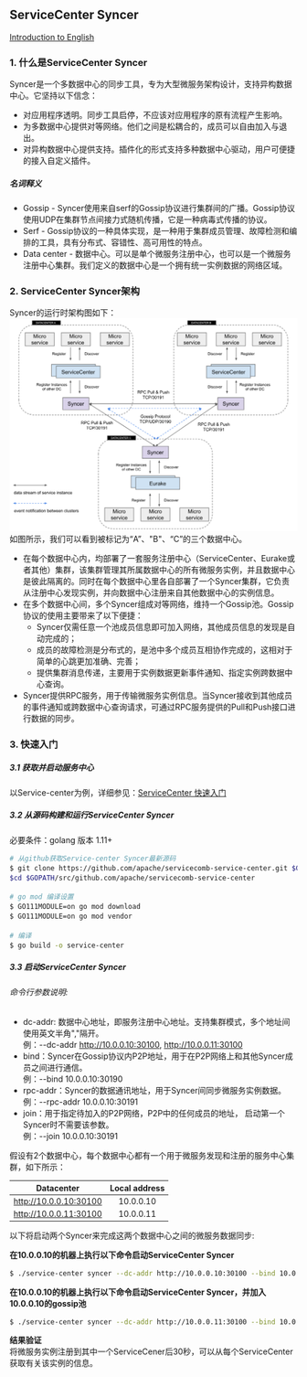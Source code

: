 ServiceCenter Syncer
-------
[Introduction to English](./README.md)

### 1. 什么是ServiceCenter Syncer  
Syncer是一个多数据中心的同步工具，专为大型微服务架构设计，支持异构数据中心。它坚持以下信念：  
- 对应用程序透明。同步工具启停，不应该对应用程序的原有流程产生影响。  
- 为多数据中心提供对等网络。他们之间是松耦合的，成员可以自由加入与退出。  
- 对异构数据中心提供支持。插件化的形式支持多种数据中心驱动，用户可便捷的接入自定义插件。

##### 名词释义 
- Gossip - Syncer使用来自serf的Gossip协议进行集群间的广播。Gossip协议使用UDP在集群节点间接力式随机传播，它是一种病毒式传播的协议。  
- Serf - Gossip协议的一种具体实现，是一种用于集群成员管理、故障检测和编排的工具，具有分布式、容错性、高可用性的特点。
- Data center - 数据中心。可以是单个微服务注册中心，也可以是一个微服务注册中心集群。我们定义的数据中心是一个拥有统一实例数据的网络区域。 

### 2. ServiceCenter Syncer架构
Syncer的运行时架构图如下：  
![image](./images/SyncerArchitecture.png?raw=true)  
如图所示，我们可以看到被标记为“A”、"B"、“C”的三个数据中心。  

- 在每个数据中心内，均部署了一套服务注册中心（ServiceCenter、Eurake或者其他）集群，该集群管理其所属数据中心的所有微服务实例，并且数据中心是彼此隔离的。同时在每个数据中心里各自部署了一个Syncer集群，它负责从注册中心发现实例，并向数据中心注册来自其他数据中心的实例信息。  
- 在多个数据中心间，多个Syncer组成对等网络，维持一个Gossip池。Gossip协议的使用主要带来了以下便捷：
   - Syncer仅需任意一个池成员信息即可加入网络，其他成员信息的发现是自动完成的；  
   - 成员的故障检测是分布式的，是池中多个成员互相协作完成的，这相对于简单的心跳更加准确、完善；  
   - 提供集群消息传递，主要用于实例数据更新事件通知、指定实例跨数据中心查询。  
- Syncer提供RPC服务，用于传输微服务实例信息。当Syncer接收到其他成员的事件通知或跨数据中心查询请求，可通过RPC服务提供的Pull和Push接口进行数据的同步。  

### 3. 快速入门 
##### 3.1 获取并启动服务中心

以Service-center为例，详细参见：[ServiceCenter 快速入门](https://github.com/apache/servicecomb-service-center#quick-start)  

##### 3.2 从源码构建和运行ServiceCenter Syncer
必要条件：golang 版本 1.11+
```bash
# 从github获取Service-center Syncer最新源码
$ git clone https://github.com/apache/servicecomb-service-center.git $GOPATH/src/github.com/apache/servicecomb-service-center
$cd $GOPATH/src/github.com/apache/servicecomb-service-center

# go mod 编译设置
$ GO111MODULE=on go mod download
$ GO111MODULE=on go mod vendor

# 编译
$ go build -o service-center
```

##### 3.3 启动ServiceCenter Syncer
###### 命令行参数说明:
- dc-addr: 数据中心地址，即服务注册中心地址。支持集群模式，多个地址间使用英文半角","隔开。    
例：--dc-addr http://10.0.0.10:30100, http://10.0.0.11:30100
- bind：Syncer在Gossip协议内P2P地址，用于在P2P网络上和其他Syncer成员之间进行通信。   
例：--bind 10.0.0.10:30190
- rpc-addr：Syncer的数据通讯地址，用于Syncer间同步微服务实例数据。  
例：--rpc-addr 10.0.0.10:30191
- join：用于指定待加入的P2P网络，P2P中的任何成员的地址， 启动第一个Syncer时不需要该参数。   
例：--join 10.0.0.10:30191  

假设有2个数据中心，每个数据中心都有一个用于微服务发现和注册的服务中心集群，如下所示：   

| Datacenter                | Local address |
| :-----------------------: | :-----------: |
| http://10.0.0.10:30100    | 10.0.0.10     |
| http://10.0.0.11:30100    | 10.0.0.11     |   

以下将启动两个Syncer来完成这两个数据中心之间的微服务数据同步:

**在10.0.0.10的机器上执行以下命令启动ServiceCenter Syncer**

```bash
$ ./service-center syncer --dc-addr http://10.0.0.10:30100 --bind 10.0.0.10:30190 --rpc-addr 10.0.0.10:30191
```

**在10.0.0.10的机器上执行以下命令启动ServiceCenter Syncer，并加入10.0.0.10的gossip池**
```bash
$ ./service-center syncer --dc-addr http://10.0.0.11:30100 --bind 10.0.0.11:30190 --rpc-addr 10.0.0.11:30191 --join 10.0.0.10:30191
```

**结果验证**  
将微服务实例注册到其中一个ServiceCener后30秒，可以从每个ServiceCenter获取有关该实例的信息。

